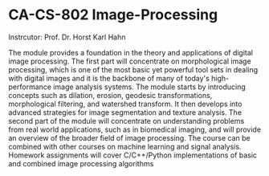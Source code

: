 # CA-CS-802 Image-Processing

Instrcutor:  Prof. Dr. Horst Karl Hahn

The module provides a foundation in the theory and applications of digital image processing. The first part will concentrate on morphological image processing, which is one of the most basic yet powerful tool sets in dealing with digital images and it is the backbone of many of today's high-performance image analysis systems. The module starts by introducing concepts such as dilation, erosion, geodesic transformations, morphological filtering, and watershed transform. It then develops into advanced strategies for image segmentation and texture analysis. The second part of the module will concentrate on understanding problems from real world applications, such as in biomedical imaging, and will provide an overview of the broader field of image processing. The course can be combined with other courses on machine learning and signal analysis. Homework assignments will cover C/C++/Python implementations of basic and combined image processing algorithms
